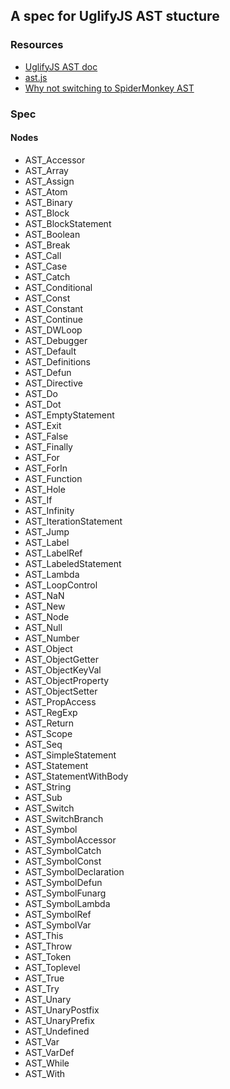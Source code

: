 ## A spec for UglifyJS AST stucture


### Resources

* [UglifyJS AST doc](http://lisperator.net/uglifyjs/ast)
* [ast.js](https://github.com/mishoo/UglifyJS2/blob/master/lib/ast.js) 
* [Why not switching to SpiderMonkey AST](http://lisperator.net/blog/uglifyjs-why-not-switching-to-spidermonkey-ast/)

### Spec

#### Nodes

* AST_Accessor            
* AST_Array               
* AST_Assign              
* AST_Atom                
* AST_Binary              
* AST_Block               
* AST_BlockStatement      
* AST_Boolean             
* AST_Break               
* AST_Call                
* AST_Case                
* AST_Catch               
* AST_Conditional
* AST_Const               
* AST_Constant            
* AST_Continue            
* AST_DWLoop             
* AST_Debugger            
* AST_Default             
* AST_Definitions         
* AST_Defun               
* AST_Directive           
* AST_Do                  
* AST_Dot                 
* AST_EmptyStatement      
* AST_Exit
* AST_False               
* AST_Finally             
* AST_For                 
* AST_ForIn               
* AST_Function            
* AST_Hole                
* AST_If                  
* AST_Infinity            
* AST_IterationStatement  
* AST_Jump                
* AST_Label               
* AST_LabelRef            
* AST_LabeledStatement
* AST_Lambda              
* AST_LoopControl         
* AST_NaN                 
* AST_New                 
* AST_Node                
* AST_Null                
* AST_Number              
* AST_Object              
* AST_ObjectGetter        
* AST_ObjectKeyVal        
* AST_ObjectProperty      
* AST_ObjectSetter        
* AST_PropAccess
* AST_RegExp              
* AST_Return              
* AST_Scope               
* AST_Seq                 
* AST_SimpleStatement     
* AST_Statement           
* AST_StatementWithBody   
* AST_String     
* AST_Sub                 
* AST_Switch              
* AST_SwitchBranch        
* AST_Symbol              
* AST_SymbolAccessor
* AST_SymbolCatch         
* AST_SymbolConst         
* AST_SymbolDeclaration   
* AST_SymbolDefun         
* AST_SymbolFunarg        
* AST_SymbolLambda        
* AST_SymbolRef           
* AST_SymbolVar           
* AST_This                
* AST_Throw               
* AST_Token               
* AST_Toplevel            
* AST_True
* AST_Try                 
* AST_Unary               
* AST_UnaryPostfix        
* AST_UnaryPrefix         
* AST_Undefined           
* AST_Var                 
* AST_VarDef              
* AST_While               
* AST_With    

